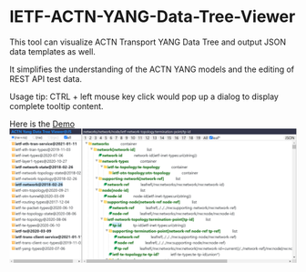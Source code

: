 # IETF-ACTN-YANG-Data-Tree-Viewer
This tool can visualize ACTN Transport YANG Data Tree and output JSON data templates as well.

It simplifies the understanding of the ACTN YANG models and the editing of REST API test data.

Usage tip: CTRL + left mouse key click would pop up a dialog to display complete tooltip content. 

Here is the <a href="https://john-sunjun.github.io/IETF-ACTN-YANG-Data-Tree-Viewer/jsy-viewer/jsy-view.html" onclick="return !window.open(this.href);">Demo</a> 
<a href="https://john-sunjun.github.io/IETF-ACTN-YANG-Data-Tree-Viewer/jsy-viewer/jsy-view.html" onclick="return !window.open(this.href);">
<img src="https://github.com/john-sunjun/IETF-ACTN-YANG-Data-Tree-Viewer/blob/main/screenshot.png"></a>
